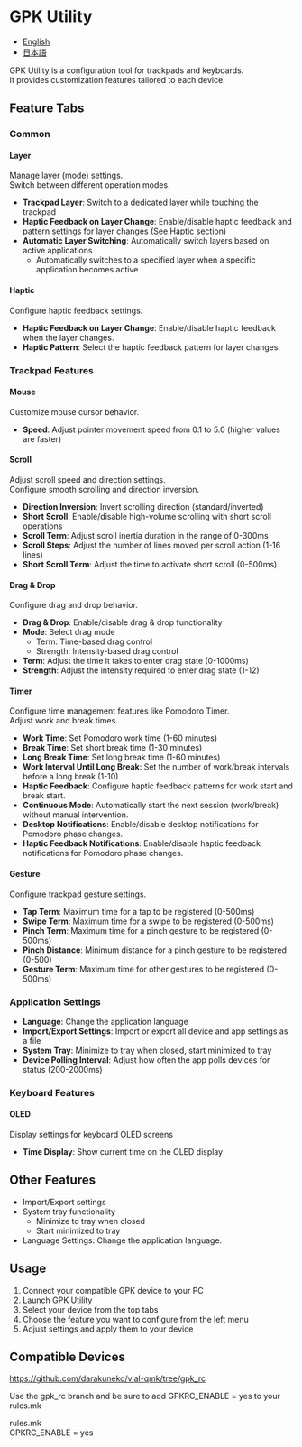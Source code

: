 # GPK Utility

- [English](./README.md)
- [日本語](./README.ja.md)

GPK Utility is a configuration tool for trackpads and keyboards.<br>
It provides customization features tailored to each device.

## Feature Tabs

### Common

#### Layer
Manage layer (mode) settings.<br>Switch between different operation modes.

- **Trackpad Layer**: Switch to a dedicated layer while touching the trackpad
- **Haptic Feedback on Layer Change**: Enable/disable haptic feedback and pattern settings for layer changes (See Haptic section)
- **Automatic Layer Switching**: Automatically switch layers based on active applications
  - Automatically switches to a specified layer when a specific application becomes active

#### Haptic
Configure haptic feedback settings.
- **Haptic Feedback on Layer Change**: Enable/disable haptic feedback when the layer changes.
- **Haptic Pattern**: Select the haptic feedback pattern for layer changes.

### Trackpad Features

#### Mouse
Customize mouse cursor behavior.

- **Speed**: Adjust pointer movement speed from 0.1 to 5.0 (higher values are faster)

#### Scroll
Adjust scroll speed and direction settings.<br>Configure smooth scrolling and direction inversion.

- **Direction Inversion**: Invert scrolling direction (standard/inverted)
- **Short Scroll**: Enable/disable high-volume scrolling with short scroll operations
- **Scroll Term**: Adjust scroll inertia duration in the range of 0-300ms
- **Scroll Steps**: Adjust the number of lines moved per scroll action (1-16 lines)
- **Short Scroll Term**: Adjust the time to activate short scroll (0-500ms)

#### Drag & Drop
Configure drag and drop behavior.

- **Drag & Drop**: Enable/disable drag & drop functionality
- **Mode**: Select drag mode
  - Term: Time-based drag control
  - Strength: Intensity-based drag control
- **Term**: Adjust the time it takes to enter drag state (0-1000ms)
- **Strength**: Adjust the intensity required to enter drag state (1-12)

#### Timer
Configure time management features like Pomodoro Timer.<br>Adjust work and break times.

- **Work Time**: Set Pomodoro work time (1-60 minutes)
- **Break Time**: Set short break time (1-30 minutes)
- **Long Break Time**: Set long break time (1-60 minutes)
- **Work Interval Until Long Break**: Set the number of work/break intervals before a long break (1-10)
- **Haptic Feedback**: Configure haptic feedback patterns for work start and break start.
- **Continuous Mode**: Automatically start the next session (work/break) without manual intervention.
- **Desktop Notifications**: Enable/disable desktop notifications for Pomodoro phase changes.
- **Haptic Feedback Notifications**: Enable/disable haptic feedback notifications for Pomodoro phase changes.

#### Gesture
Configure trackpad gesture settings.
- **Tap Term**: Maximum time for a tap to be registered (0-500ms)
- **Swipe Term**: Maximum time for a swipe to be registered (0-500ms)
- **Pinch Term**: Maximum time for a pinch gesture to be registered (0-500ms)
- **Pinch Distance**: Minimum distance for a pinch gesture to be registered (0-500)
- **Gesture Term**: Maximum time for other gestures to be registered (0-500ms)

### Application Settings

- **Language**: Change the application language
- **Import/Export Settings**: Import or export all device and app settings as a file
- **System Tray**: Minimize to tray when closed, start minimized to tray
- **Device Polling Interval**: Adjust how often the app polls devices for status (200-2000ms)

### Keyboard Features

#### OLED
Display settings for keyboard OLED screens

- **Time Display**: Show current time on the OLED display

## Other Features

- Import/Export settings
- System tray functionality
  - Minimize to tray when closed
  - Start minimized to tray
- Language Settings: Change the application language.

## Usage

1. Connect your compatible GPK device to your PC
2. Launch GPK Utility
3. Select your device from the top tabs
4. Choose the feature you want to configure from the left menu
5. Adjust settings and apply them to your device

## Compatible Devices
https://github.com/darakuneko/vial-qmk/tree/gpk_rc

Use the gpk_rc branch and be sure to add GPKRC_ENABLE = yes to your rules.mk

rules.mk<br>
GPKRC_ENABLE = yes

